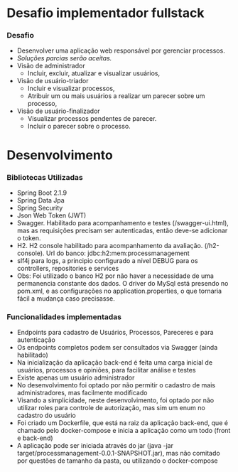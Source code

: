 # Desafio implementador fullstack

### Desafio
- Desenvolver uma aplicação web responsável por gerenciar processos.
- *Soluções parcias serão aceitas.*
- Visão de administrador
	- Incluir, excluir, atualizar e visualizar usuários,
- Visão de usuário-triador
	- Incluir e visualizar processos,
	- Atribuir um ou mais usuários a realizar um parecer sobre um processo,
- Visão de usuário-finalizador
	- Visualizar processos pendentes de parecer.
	- Incluir o parecer sobre o processo.

# Desenvolvimento
### Bibliotecas Utilizadas
- Spring Boot 2.1.9
- Spring Data Jpa
- Spring Security
- Json Web Token (JWT)
- Swagger. Habilitado para acompanhamento e testes (/swagger-ui.html), mas as requisições precisam ser autenticadas, então deve-se adicionar o token.
- H2. H2 console habilitado para acompanhamento da avaliação. (/h2-console). Url do banco: jdbc:h2:mem:processmanagement
- slf4j para logs, a principio configurado a nível DEBUG para os controllers, repositories e services
- Obs: Foi utilizado o banco H2 por não haver a necessidade de uma permanencia constante dos dados. O driver do MySql está presendo no pom.xml, e as configurações no application.properties, o que tornaria fácil a mudança caso precisasse. 

### Funcionalidades implementadas
- Endpoints para cadastro de Usuários, Processos, Pareceres e para autenticação
- Os endpoints completos podem ser consultados via Swagger (ainda habilitado)
- Na inicialização da aplicação back-end é feita uma carga inicial de usuários, processos e opiniões, para facilitar análise e testes
- Existe apenas um usuário administrador
- No desenvolvimento foi optado por não permitir o cadastro de mais administradores, mas facilmente modificado
- Visando a simplicidade, neste desenvolvimento, foi optado por não utilizar roles para controle de autorização, mas sim um enum no cadastro do usuário
- Foi criado um Dockerfile, que está na raiz da aplicação back-end, que é chamado pelo docker-compose e inicia a aplicação como um todo (front e back-end)
- A aplicação pode ser iniciada através do jar (java -jar target/processmanagement-0.0.1-SNAPSHOT.jar), mas não comitado por questões de tamanho da pasta, ou utilizando o docker-compose


